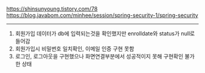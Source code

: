 https://shinsunyoung.tistory.com/78
https://blog.javabom.com/minhee/session/spring-security-1/spring-security

------------

1. 회원가입 데이터가 db에 입력되는것을 확인했지만 enrolldate와 status가 null로 들어감
2. 회원가입시 비밀번호 일치확인, 이메일 인증 구현 못함
3. 로그인, 로그아웃을 구현했으나 화면연결부분에서 성공적이지 못해 구현확인 불가한 상태

